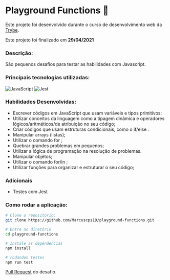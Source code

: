 # Playground Functions :runner:

Este projeto foi desenvolvido durante o curso de desenvolvimento web da [Trybe](https://www.betrybe.com/).

Este projeto foi finalizado em **29/04/2021**

### Descrição:
São pequenos desafios para testar as habilidades com Javascript.

### Principais tecnologias utilizadas:
![JavaScript](https://img.shields.io/badge/javascript-%23323330.svg?style=for-the-badge&logo=javascript&logoColor=%23F7DF1E)
![Jest](https://img.shields.io/badge/-jest-%23C21325?style=for-the-badge&logo=jest&logoColor=white)

### Habilidades Desenvolvidas: 

- Escrever códigos em JavaScript que usam variáveis e tipos primitivos;
- Utilizar conceitos da linguagem como a tipagem dinâmica e operadores lógicos/aritméticos/de atribuição no seu código;
- Criar códigos que usam estruturas condicionais, como o if/else .
- Manipular arrays (listas);
- Utilizar o comando for ;
- Quebrar grandes problemas em pequenos;
- Utilizar a lógica de programação na resolução de problemas.
- Manipular objetos;
- Utilizar o comando for/in ;
- Utilizar funções para organizar e estruturar o seu código;

### Adicionais
- Testes com Jest

### Como rodar a aplicação:

```bash
# Clone o repositório:
git clone https://github.com/Marcuscps19/playground-functions.git

# Entre no diretório
cd playground-functions

# Instale as depêndencias
npm install

# rodandon testes
npm run test
```

[Pull Request](https://github.com/tryber/sd-010-a-project-playground-functions/pull/95) do desafio.
